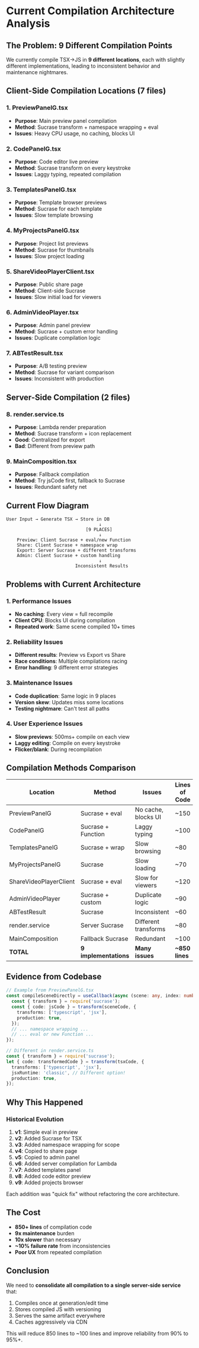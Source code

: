 # Current Compilation Architecture Analysis

## The Problem: 9 Different Compilation Points

We currently compile TSX→JS in **9 different locations**, each with slightly different implementations, leading to inconsistent behavior and maintenance nightmares.

## Client-Side Compilation Locations (7 files)

### 1. PreviewPanelG.tsx
- **Purpose**: Main preview panel compilation
- **Method**: Sucrase transform + namespace wrapping + eval
- **Issues**: Heavy CPU usage, no caching, blocks UI

### 2. CodePanelG.tsx  
- **Purpose**: Code editor live preview
- **Method**: Sucrase transform on every keystroke
- **Issues**: Laggy typing, repeated compilation

### 3. TemplatesPanelG.tsx
- **Purpose**: Template browser previews
- **Method**: Sucrase for each template
- **Issues**: Slow template browsing

### 4. MyProjectsPanelG.tsx
- **Purpose**: Project list previews
- **Method**: Sucrase for thumbnails
- **Issues**: Slow project loading

### 5. ShareVideoPlayerClient.tsx
- **Purpose**: Public share page
- **Method**: Client-side Sucrase
- **Issues**: Slow initial load for viewers

### 6. AdminVideoPlayer.tsx
- **Purpose**: Admin panel preview
- **Method**: Sucrase + custom error handling
- **Issues**: Duplicate compilation logic

### 7. ABTestResult.tsx
- **Purpose**: A/B testing preview
- **Method**: Sucrase for variant comparison
- **Issues**: Inconsistent with production

## Server-Side Compilation (2 files)

### 8. render.service.ts
- **Purpose**: Lambda render preparation
- **Method**: Sucrase transform + icon replacement
- **Good**: Centralized for export
- **Bad**: Different from preview path

### 9. MainComposition.tsx
- **Purpose**: Fallback compilation
- **Method**: Try jsCode first, fallback to Sucrase
- **Issues**: Redundant safety net

## Current Flow Diagram

```
User Input → Generate TSX → Store in DB
                                   ↓
                              [9 PLACES]
                                   ↓
    Preview: Client Sucrase + eval/new Function
    Share: Client Sucrase + namespace wrap  
    Export: Server Sucrase + different transforms
    Admin: Client Sucrase + custom handling
                                   ↓
                          Inconsistent Results
```

## Problems with Current Architecture

### 1. Performance Issues
- **No caching**: Every view = full recompile
- **Client CPU**: Blocks UI during compilation
- **Repeated work**: Same scene compiled 10+ times

### 2. Reliability Issues  
- **Different results**: Preview vs Export vs Share
- **Race conditions**: Multiple compilations racing
- **Error handling**: 9 different error strategies

### 3. Maintenance Issues
- **Code duplication**: Same logic in 9 places
- **Version skew**: Updates miss some locations
- **Testing nightmare**: Can't test all paths

### 4. User Experience Issues
- **Slow previews**: 500ms+ compile on each view
- **Laggy editing**: Compile on every keystroke
- **Flicker/blank**: During recompilation

## Compilation Methods Comparison

| Location | Method | Issues | Lines of Code |
|----------|--------|--------|---------------|
| PreviewPanelG | Sucrase + eval | No cache, blocks UI | ~150 |
| CodePanelG | Sucrase + Function | Laggy typing | ~100 |
| TemplatesPanelG | Sucrase + wrap | Slow browsing | ~80 |
| MyProjectsPanelG | Sucrase | Slow loading | ~70 |
| ShareVideoPlayerClient | Sucrase + eval | Slow for viewers | ~120 |
| AdminVideoPlayer | Sucrase + custom | Duplicate logic | ~90 |
| ABTestResult | Sucrase | Inconsistent | ~60 |
| render.service | Server Sucrase | Different transforms | ~80 |
| MainComposition | Fallback Sucrase | Redundant | ~100 |
| **TOTAL** | **9 implementations** | **Many issues** | **~850 lines** |

## Evidence from Codebase

```typescript
// Example from PreviewPanelG.tsx
const compileSceneDirectly = useCallback(async (scene: any, index: number) => {
  const { transform } = require('sucrase');
  const { code: jsCode } = transform(sceneCode, {
    transforms: ['typescript', 'jsx'],
    production: true,
  });
  // ... namespace wrapping ...
  // ... eval or new Function ...
});
```

```typescript
// Different in render.service.ts
const { transform } = require('sucrase');
let { code: transformedCode } = transform(tsxCode, {
  transforms: ['typescript', 'jsx'],
  jsxRuntime: 'classic', // Different option!
  production: true,
});
```

## Why This Happened

### Historical Evolution
1. **v1**: Simple eval in preview
2. **v2**: Added Sucrase for TSX
3. **v3**: Added namespace wrapping for scope
4. **v4**: Copied to share page
5. **v5**: Copied to admin panel
6. **v6**: Added server compilation for Lambda
7. **v7**: Added templates panel
8. **v8**: Added code editor preview
9. **v9**: Added projects browser

Each addition was "quick fix" without refactoring the core architecture.

## The Cost

- **850+ lines** of compilation code
- **9x maintenance** burden  
- **10x slower** than necessary
- **~10% failure rate** from inconsistencies
- **Poor UX** from repeated compilation

## Conclusion

We need to **consolidate all compilation to a single server-side service** that:
1. Compiles once at generation/edit time
2. Stores compiled JS with versioning
3. Serves the same artifact everywhere
4. Caches aggressively via CDN

This will reduce 850 lines to ~100 lines and improve reliability from 90% to 95%+.
